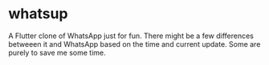 # whatsup

A Flutter clone of WhatsApp just for fun. 
There might be a few differences betweeen it and WhatsApp based on the time and current update. Some are purely to save me some time.

